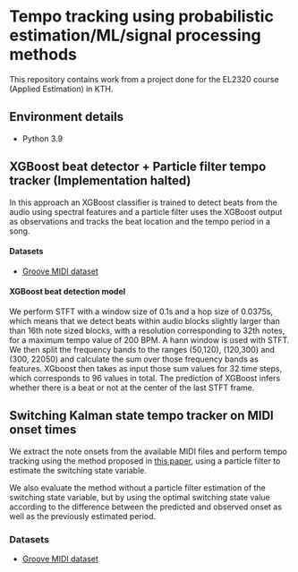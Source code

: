# Tempo tracking using probabilistic estimation/ML/signal processing methods

This repository contains work from a project done for the EL2320 course (Applied Estimation) in KTH. 

## Environment details

* Python 3.9

## XGBoost beat detector + Particle filter tempo tracker (Implementation halted)

In this approach an XGBoost classifier is trained to detect beats from the audio using spectral features and a particle filter uses the XGBoost output as observations and tracks the beat location and the tempo period in a song.

#### Datasets

* [Groove MIDI dataset](https://magenta.tensorflow.org/datasets/groove#midi-data)

#### XGBoost beat detection model 


We perform STFT with a window size of 0.1s and a hop size of 0.0375s, which means that we detect beats within audio blocks slightly larger than than 16th note sized blocks, with a resolution corresponding to 32th notes, for a maximum tempo value of 200 BPM. A hann window is used with STFT. We then split the frequency bands to the ranges (50,120), (120,300) and (300, 22050) and calculate the sum over those frequency bands as features. XGboost then takes as input those sum values for 32 time steps, which corresponds to 96 values in total. The prediction of XGBoost infers whether there is a beat or not at the center of the last STFT frame.

## Switching Kalman state tempo tracker on MIDI onset times

We extract the note onsets from the available MIDI files and perform tempo tracking using the method proposed in [this paper](https://citeseerx.ist.psu.edu/viewdoc/download?doi=10.1.1.217.32&rep=rep1&type=pdf), using a particle filter to estimate the switching state variable.

We also evaluate the method without a particle filter estimation of the switching state variable, but by using the optimal switching state value according to the difference between the predicted and observed onset as well as the previously estimated period.

### Datasets

* [Groove MIDI dataset](https://magenta.tensorflow.org/datasets/groove#midi-data)
